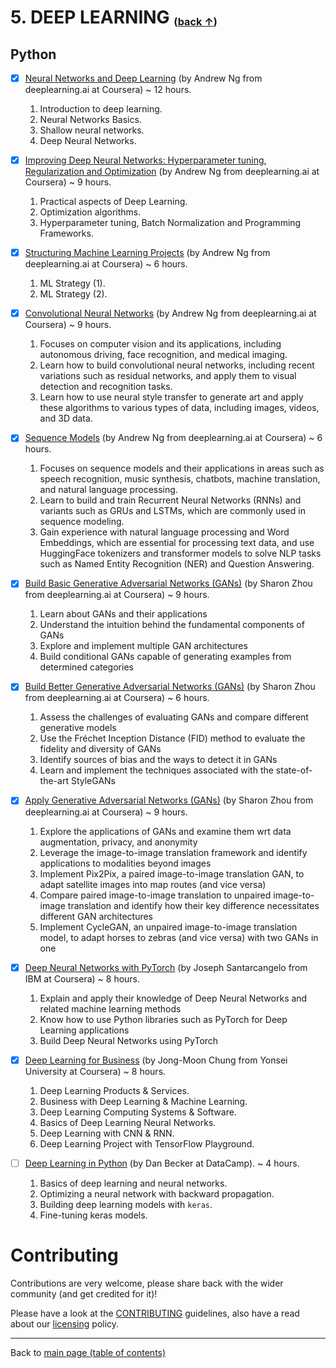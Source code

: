 # 5. DEEP LEARNING <sub><sup><sub>([back &uarr;](#table-of-contents))</sub></sup></sub>

## Python 
- [X] [Neural Networks and Deep Learning](https://www.coursera.org/learn/neural-networks-deep-learning) (by Andrew Ng from deeplearning.ai at Coursera) ~ 12 hours. 
  1. Introduction to deep learning.
  2. Neural Networks Basics.
  3. Shallow neural networks.
  4. Deep Neural Networks.

- [X] [Improving Deep Neural Networks: Hyperparameter tuning, Regularization and Optimization](https://www.coursera.org/learn/deep-neural-network) (by Andrew Ng from deeplearning.ai at Coursera) ~ 9 hours. 
  1. Practical aspects of Deep Learning.
  2. Optimization algorithms.
  3. Hyperparameter tuning, Batch Normalization and Programming Frameworks.

- [X] [Structuring Machine Learning Projects](https://www.coursera.org/learn/machine-learning-projects) (by Andrew Ng from deeplearning.ai at Coursera) ~ 6 hours. 
  1. ML Strategy (1).
  2. ML Strategy (2).  

- [X] [Convolutional Neural Networks](https://www.coursera.org/learn/convolutional-neural-networks) (by Andrew Ng from deeplearning.ai at Coursera) ~ 9 hours. 
  1. Focuses on computer vision and its applications, including autonomous driving, face recognition, and medical imaging.
  2. Learn how to build convolutional neural networks, including recent variations such as residual networks, and apply them to visual detection and recognition tasks.
  3. Learn how to use neural style transfer to generate art and apply these algorithms to various types of data, including images, videos, and 3D data.

- [X] [Sequence Models](https://www.coursera.org/learn/nlp-sequence-models) (by Andrew Ng from deeplearning.ai at Coursera) ~ 6 hours. 
  1. Focuses on sequence models and their applications in areas such as speech recognition, music synthesis, chatbots, machine translation, and natural language processing.
  2. Learn to build and train Recurrent Neural Networks (RNNs) and variants such as GRUs and LSTMs, which are commonly used in sequence modeling.
  3. Gain experience with natural language processing and Word Embeddings, which are essential for processing text data, and use HuggingFace tokenizers and transformer models to solve NLP tasks such as Named Entity Recognition (NER) and Question Answering. 

- [X] [Build Basic Generative Adversarial Networks (GANs)](https://www.coursera.org/learn/build-basic-generative-adversarial-networks-gans) (by Sharon Zhou from deeplearning.ai at Coursera) ~ 9 hours. 
  1. Learn about GANs and their applications
  2. Understand the intuition behind the fundamental components of GANs
  3. Explore and implement multiple GAN architectures
  4. Build conditional GANs capable of generating examples from determined categories

- [X] [Build Better Generative Adversarial Networks (GANs)](https://www.coursera.org/learn/build-better-generative-adversarial-networks-gans) (by Sharon Zhou from deeplearning.ai at Coursera) ~ 6 hours. 
  1. Assess the challenges of evaluating GANs and compare different generative models
  2. Use the Fréchet Inception Distance (FID) method to evaluate the fidelity and diversity of GANs
  3. Identify sources of bias and the ways to detect it in GANs
  4. Learn and implement the techniques associated with the state-of-the-art StyleGANs

- [X] [Apply Generative Adversarial Networks (GANs)](https://www.coursera.org/learn/apply-generative-adversarial-networks-gans) (by Sharon Zhou from deeplearning.ai at Coursera) ~ 9 hours. 
  1. Explore the applications of GANs and examine them wrt data augmentation, privacy, and anonymity
  2. Leverage the image-to-image translation framework and identify applications to modalities beyond images
  3. Implement Pix2Pix, a paired image-to-image translation GAN, to adapt satellite images into map routes (and vice versa)
  4. Compare paired image-to-image translation to unpaired image-to-image translation and identify how their key difference necessitates different GAN architectures
  5. Implement CycleGAN, an unpaired image-to-image translation model, to adapt horses to zebras (and vice versa) with two GANs in one

- [X] [Deep Neural Networks with PyTorch](https://www.coursera.org/learn/deep-neural-networks-with-pytorch) (by Joseph Santarcangelo from IBM at Coursera) ~ 8 hours. 
  1. Explain and apply their knowledge of Deep Neural Networks and related machine learning methods
  2. Know how to use Python libraries such as PyTorch  for Deep Learning applications 
  3. Build Deep Neural Networks using PyTorch

- [X] [Deep Learning for Business](https://in.coursera.org/learn/deep-learning-business) (by Jong-Moon Chung from Yonsei University at Coursera) ~ 8 hours. 
  1. Deep Learning Products & Services.
  2. Business with Deep Learning & Machine Learning.
  3. Deep Learning Computing Systems & Software.
  4. Basics of Deep Learning Neural Networks.
  5. Deep Learning with CNN & RNN.
  6. Deep Learning Project with TensorFlow Playground.

- [ ] [Deep Learning in Python](https://www.datacamp.com/courses/deep-learning-in-python) (by Dan Becker at DataCamp). ~ 4 hours.
  1. Basics of deep learning and neural networks.
  2. Optimizing a neural network with backward propagation.
  3. Building deep learning models with `keras`.
  4. Fine-tuning keras models.

 # Contributing

Contributions are very welcome, please share back with the wider community (and get credited for it)!

Please have a look at the [CONTRIBUTING](contributing.md) guidelines, also have a read about our [licensing](https://github.com/Data-Science-Community-SRM/Resourceify/blob/master/LICENSE) policy.

---

Back to [main page (table of contents)](https://data-science-community-srm.github.io/Resourceify/)
